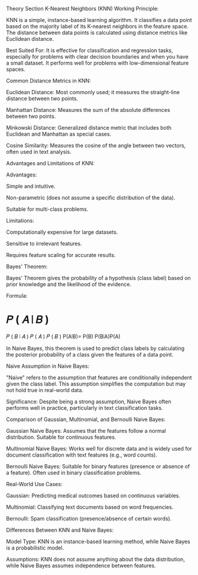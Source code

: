 Theory Section
K-Nearest Neighbors (KNN) Working Principle:

KNN is a simple, instance-based learning algorithm. It classifies a data point based on the majority label of its K-nearest neighbors in the feature space. The distance between data points is calculated using distance metrics like Euclidean distance.

Best Suited For: It is effective for classification and regression tasks, especially for problems with clear decision boundaries and when you have a small dataset. It performs well for problems with low-dimensional feature spaces.

Common Distance Metrics in KNN:

Euclidean Distance: Most commonly used; it measures the straight-line distance between two points.

Manhattan Distance: Measures the sum of the absolute differences between two points.

Minkowski Distance: Generalized distance metric that includes both Euclidean and Manhattan as special cases.

Cosine Similarity: Measures the cosine of the angle between two vectors, often used in text analysis.

Advantages and Limitations of KNN:

Advantages:

Simple and intuitive.

Non-parametric (does not assume a specific distribution of the data).

Suitable for multi-class problems.

Limitations:

Computationally expensive for large datasets.

Sensitive to irrelevant features.

Requires feature scaling for accurate results.

Bayes' Theorem:

Bayes' Theorem gives the probability of a hypothesis (class label) based on prior knowledge and the likelihood of the evidence.

Formula:

𝑃
(
𝐴
∣
𝐵
)
=
𝑃
(
𝐵
∣
𝐴
)
𝑃
(
𝐴
)
𝑃
(
𝐵
)
P(A∣B)= 
P(B)
P(B∣A)P(A)
​
 
In Naive Bayes, this theorem is used to predict class labels by calculating the posterior probability of a class given the features of a data point.

Naive Assumption in Naive Bayes:

"Naive" refers to the assumption that features are conditionally independent given the class label. This assumption simplifies the computation but may not hold true in real-world data.

Significance: Despite being a strong assumption, Naive Bayes often performs well in practice, particularly in text classification tasks.

Comparison of Gaussian, Multinomial, and Bernoulli Naive Bayes:

Gaussian Naive Bayes: Assumes that the features follow a normal distribution. Suitable for continuous features.

Multinomial Naive Bayes: Works well for discrete data and is widely used for document classification with text features (e.g., word counts).

Bernoulli Naive Bayes: Suitable for binary features (presence or absence of a feature). Often used in binary classification problems.

Real-World Use Cases:

Gaussian: Predicting medical outcomes based on continuous variables.

Multinomial: Classifying text documents based on word frequencies.

Bernoulli: Spam classification (presence/absence of certain words).

Differences Between KNN and Naive Bayes:

Model Type: KNN is an instance-based learning method, while Naive Bayes is a probabilistic model.

Assumptions: KNN does not assume anything about the data distribution, while Naive Bayes assumes independence between features.